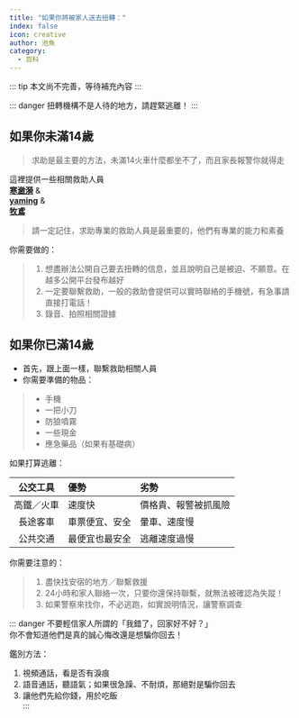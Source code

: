 ```yaml
---
title: "如果你將被家人送去扭轉："
index: false
icon: creative
author: 池魚
category:
  - 百科
---
```


::: tip
本文尚不完善，等待補充內容
:::

::: danger
扭轉機構不是人待的地方，請趕緊逃離！
:::

## 如果你未滿14歲

> 求助是最主要的方法，未滿14火車什麼都坐不了，而且家長報警你就得走

這裡提供一些相關救助人員  
**[寒瀲漪](https://x.com/HANLIANYI331)** &  
**[yaming](https://x.com/yaming00742313)** &  
**[牧鳶](https://x.com/LwrDHYyuxR22499)**

> 請一定記住，求助專業的救助人員是最重要的，他們有專業的能力和素養

你需要做的：

> 1. 想盡辦法公開自己要去扭轉的信息，並且說明自己是被迫、不願意。在越多公開平台發布越好  
> 2. 一定要聯繫救助，一般的救助會提供可以實時聯絡的手機號，有急事請直接打電話！  
> 3. 錄音、拍照相關證據

## 如果你已滿14歲

- 首先，跟上面一樣，聯繫救助相關人員  
- 你需要準備的物品：

> - 手機  
> - 一把小刀  
> - 防狼噴霧  
> - 一些現金  
> - 應急藥品（如果有基礎病）

如果打算逃離：

| 公交工具   | 優勢           | 劣勢                 |
| :--------: | :------------- | :------------------- |
| 高鐵／火車 | 速度快         | 價格貴、報警被抓風險 |
| 長途客車   | 車票便宜、安全 | 暈車、速度慢         |
| 公共交通   | 最便宜也最安全 | 逃離速度過慢         |

你需要注意的：

> 1. 盡快找安宿的地方／聯繫救援  
> 2. 24小時和家人聯絡一次，只要你還保持聯繫，就無法被確認為失蹤！  
> 3. 如果警察來找你，不必逃跑，如實說明情況，讓警察調查

::: danger
不要輕信家人所謂的「我錯了，回家好不好？」  
你不會知道他們是真的誠心悔改還是想騙你回去！  

鑑別方法：  
1. 視頻通話，看是否有淚痕  
2. 語音通話，聽語氣；如果很急躁、不耐煩，那絕對是騙你回去  
3. 讓他們先給你錢，用於吃飯  
:::
